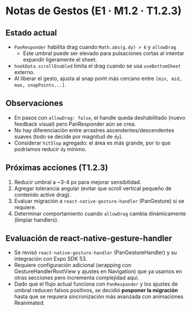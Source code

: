 # Notas de Gestos (E1 · M1.2 · T1.2.3)

## Estado actual
- `PanResponder` habilita drag cuando `Math.abs(g.dy) > 6` y `allowDrag` 
  - Este umbral puede ser elevado para pulsaciones cortas al intentar expandir ligeramente el sheet.
- `hookData.scrollEnabled` limita el drag cuando se usa `useBottomSheet` externo.
- Al liberar el gesto, ajusta al snap point más cercano entre `[min, mid, max, snapPoints...]`.

## Observaciones
- En pasos con `allowDrag: false`, el handle queda deshabilitado (nuevo feedback visual) pero PanResponder aún se crea.
- No hay diferenciación entre arrastres ascendentes/descendentes suaves (todo se decide por magnitud de `dy`).
- Considerar `hitSlop` agregado: el área es más grande, por lo que podríamos reducir `dy` mínimo.

## Próximas acciones (T1.2.3)
1. Reducir umbral a ~3-4 px para mejorar sensibilidad.
2. Agregar tolerancia angular (evitar que scroll vertical pequeño de contenido active drag).
3. Evaluar migración a `react-native-gesture-handler` (PanGesture) si se requiere.
4. Determinar comportamiento cuando `allowDrag` cambia dinámicamente (limpiar handlers).

## Evaluación de react-native-gesture-handler
- Se revisó `react-native-gesture-handler` (PanGestureHandler) y su integración con Expo SDK 53.
- Requiere configuración adicional (wrapping con GestureHandlerRootView y ajustes en Navigation) que ya usamos en otras secciones pero incrementa complejidad aquí.
- Dado que el flujo actual funciona con `PanResponder` y los ajustes de umbral reducen falsos positivos, se decidió **posponer la migración** hasta que se requiera sincronización más avanzada con animaciones Reanimated.
